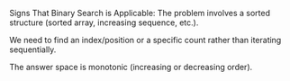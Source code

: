 Signs That Binary Search is Applicable:
The problem involves a sorted structure (sorted array, increasing sequence, etc.).

We need to find an index/position or a specific count rather than iterating sequentially.

The answer space is monotonic (increasing or decreasing order).
